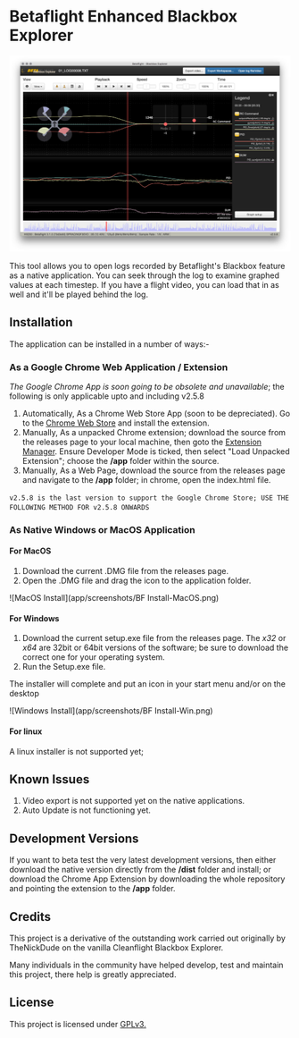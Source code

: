 # Betaflight Enhanced Blackbox Explorer

![Main explorer interface](app/screenshots/main-interface.jpg)

This tool allows you to open logs recorded by Betaflight's Blackbox feature as a native application. You can seek through the log to examine graphed values at each timestep. If you have a flight video, you can load that in as well and it'll be played behind the log.

## Installation

The application can be installed in a number of ways:-

### As a Google Chrome Web Application / Extension

_The Google Chrome App is soon going to be obsolete and unavailable_; the following is only applicable upto and including v2.5.8

1. Automatically, As a Chrome Web Store App (soon to be depreciated). Go to the [Chrome Web Store](https://chrome.google.com/webstore/search/betaflight) and install the extension.
1. Manually, As a unpacked Chrome extension; download the source from the releases page to your local machine, then goto the [Extension Manager](chrome://extensions/). Ensure Developer Mode is ticked, then select "Load Unpacked Extension"; choose the **/app** folder within the source.
1. Manually, As a Web Page, download the source from the releases page and navigate to the **/app** folder; in chrome, open the index.html file.

`v2.5.8 is the last version to support the Google Chrome Store; USE THE FOLLOWING METHOD FOR v2.5.8 ONWARDS`

### As Native Windows or MacOS Application

#### For MacOS

1. Download the current .DMG file from the releases page.
1. Open the .DMG file and drag the icon to the application folder.

![MacOS Install](app/screenshots/BF Install-MacOS.png)

#### For Windows

1. Download the current setup.exe file from the releases page. The _x32_ or _x64_ are 32bit or 64bit versions of the software; be sure to download the correct one for your operating system.
1. Run the Setup.exe file.

The installer will complete and put an icon in your start menu and/or on the desktop

![Windows Install](app/screenshots/BF Install-Win.png)

#### For linux
A linux installer is not supported yet;

## Known Issues
1. Video export is not supported yet on the native applications.
1. Auto Update is not functioning yet.

## Development Versions
If you want to beta test the very latest development versions, then either download the native version directly from the **/dist** folder and install;
or download the Chrome App Extension by downloading the whole repository and pointing the extension to the **/app** folder.

## Credits
This project is a derivative of the outstanding work carried out originally by TheNickDude on the vanilla Cleanflight Blackbox Explorer.

Many individuals in the community have helped develop, test and maintain this project, there help is greatly appreciated.
## License

This project is licensed under [GPLv3.](LICENSE.md)